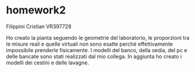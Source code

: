 # homework2
Filippini Cristian
VR397728

Ho creato la pianta seguendo le geometrie del laboratorio, le proporzioni tra le misure reali e quelle virtuali non sono esatte perchè effettivamente impossibile prenderle fisicamente. 
I modelli del banco, della sedia, del pc e delle bancate sono stati realizzati dal mio collega. In aggiunta ho creato i modelli dei cestini e delle lavagne. 

